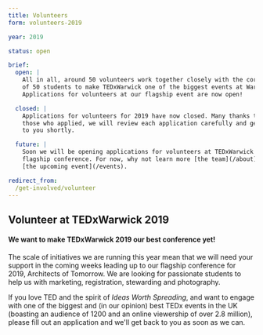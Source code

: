 ```yaml
---
title: Volunteers
form: volunteers-2019

year: 2019

status: open

brief:
  open: |
    All in all, around 50 volunteers work together closely with the core team
    of 50 students to make TEDxWarwick one of the biggest events at Warwick.
    Applications for volunteers at our flagship event are now open!

  closed: |
    Applications for volunteers for 2019 have now closed. Many thanks to all
    those who applied, we will review each application carefully and get back
    to you shortly.

  future: |
    Soon we will be opening applications for volunteers at TEDxWarwick's
    flagship conference. For now, why not learn more [the team](/about) and
    [the upcoming event](/events).

redirect_from:
  /get-involved/volunteer
---
```


## Volunteer at TEDxWarwick 2019

#### We want to make TEDxWarwick 2019 our best conference yet!

The scale of initiatives we are running this year mean that we will need your
support in the coming weeks leading up to our flagship conference for 2019,
Architects of Tomorrow. We are looking for passionate students to help us with
marketing, registration, stewarding and photography.

If you love TED and the spirit of *Ideas Worth Spreading*, and want to engage
with one of the biggest and (in our opinion) best TEDx events in the UK
(boasting an audience of 1200 and an online viewership of over 2.8 million),
please fill out an application and we'll get back to you as soon as we can.
